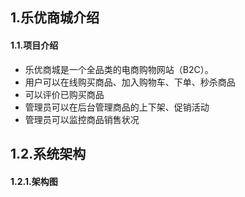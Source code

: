 ## 1.乐优商城介绍
#### 1.1.项目介绍
- 乐优商城是一个全品类的电商购物网站（B2C）。
- 用户可以在线购买商品、加入购物车、下单、秒杀商品
- 可以评价已购买商品
- 管理员可以在后台管理商品的上下架、促销活动
- 管理员可以监控商品销售状况

## 1.2.系统架构
#### 1.2.1.架构图
